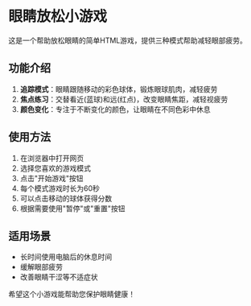 # 眼睛放松小游戏

这是一个帮助放松眼睛的简单HTML游戏，提供三种模式帮助减轻眼部疲劳。

## 功能介绍

1. **追踪模式**：眼睛跟随移动的彩色球体，锻炼眼球肌肉，减轻疲劳
2. **焦点练习**：交替看近(蓝球)和远(红点)，改变眼睛焦距，减轻视疲劳
3. **颜色变化**：专注于不断变化的颜色，让眼睛在不同色彩中休息

## 使用方法

1. 在浏览器中打开网页
2. 选择您喜欢的游戏模式
3. 点击"开始游戏"按钮
4. 每个模式游戏时长为60秒
5. 可以点击移动的球体获得分数
6. 根据需要使用"暂停"或"重置"按钮

## 适用场景

- 长时间使用电脑后的休息时间
- 缓解眼部疲劳
- 改善眼睛干涩等不适症状

希望这个小游戏能帮助您保护眼睛健康！ 